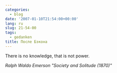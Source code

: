 ```yaml
---
categories:
  - blog
date: '2007-01-10T21:54:00+00:00'
lang: ru
slug: 21-54-00
tags:
  - gedanken
title: После Бэкона
---
```




There is no knowledge, that is not power.

_Ralph Waldo Emerson "Society and Solitude (1870)"_
